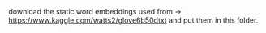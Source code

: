 download the static word embeddings used from -> https://www.kaggle.com/watts2/glove6b50dtxt
and put them in this folder.

